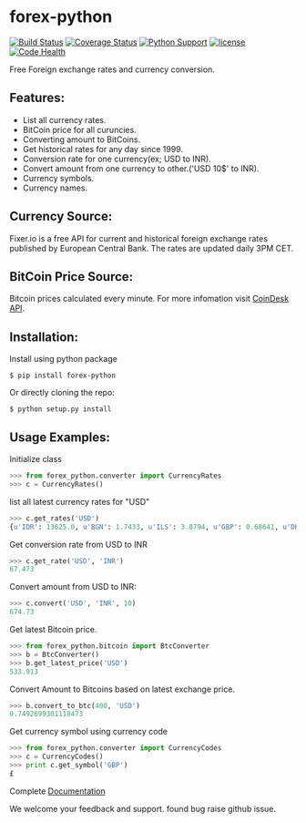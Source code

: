 forex-python
============
[![Build Status](https://travis-ci.org/MicroPyramid/forex-python.svg?branch=master)](https://travis-ci.org/MicroPyramid/forex-python)
[![Coverage Status](https://coveralls.io/repos/github/MicroPyramid/forex-python/badge.svg?branch=master)](https://coveralls.io/github/MicroPyramid/forex-python?branch=master)
[![Python Support](https://img.shields.io/badge/python-2.7%2C%203.3%2C%203.4%2C%203.5-blue.svg)](https://pypi.python.org/pypi/forex-python)
[![license](https://img.shields.io/github/license/MicroPyramid/forex-python.svg?maxAge=2592000)](https://pypi.python.org/pypi/forex-python)
[![Code Health](https://landscape.io/github/MicroPyramid/forex-python/master/landscape.svg?style=plastic)](https://landscape.io/github/MicroPyramid/forex-python/master)

Free Foreign exchange rates and currency conversion.

Features:
---------
- List all currency rates.
- BitCoin price for all curuncies.
- Converting amount to BitCoins.
- Get historical rates for any day since 1999.
- Conversion rate for one currency(ex; USD to INR).
- Convert amount from one currency to other.('USD 10$' to INR).
- Currency symbols.
- Currency names.

Currency Source:
---------------
Fixer.io is a free API for current and historical foreign exchange rates published by European Central Bank.
The rates are updated daily 3PM CET.

BitCoin Price Source:
---------------------
Bitcoin prices calculated every minute. For more infomation visit [CoinDesk API](http://www.coindesk.com/api/).

Installation:
------------

Install using python package
```
$ pip install forex-python
```

Or directly cloning the repo:
```
$ python setup.py install
```

Usage Examples:
------------------

Initialize class
```python
>>> from forex_python.converter import CurrencyRates
>>> c = CurrencyRates()
```

list all latest currency rates for "USD"
```python
>>> c.get_rates('USD')
{u'IDR': 13625.0, u'BGN': 1.7433, u'ILS': 3.8794, u'GBP': 0.68641, u'DKK': 6.6289, u'CAD': 1.3106, u'JPY': 110.36, u'HUF': 282.36, u'RON': 4.0162, u'MYR': 4.081, u'SEK': 8.3419, u'SGD': 1.3815, u'HKD': 7.7673, u'AUD': 1.3833, u'CHF': 0.99144, u'KRW': 1187.3, u'CNY': 6.5475, u'TRY': 2.9839, u'HRK': 6.6731, u'NZD': 1.4777, u'THB': 35.73, u'EUR': 0.89135, u'NOK': 8.3212, u'RUB': 66.774, u'INR': 67.473, u'MXN': 18.41, u'CZK': 24.089, u'BRL': 3.5473, u'PLN': 3.94, u'PHP': 46.775, u'ZAR': 15.747}
```

Get conversion rate from USD to INR
```python
>>> c.get_rate('USD', 'INR')
67.473
```

Convert amount from USD to INR:
```python
>>> c.convert('USD', 'INR', 10)
674.73
```

Get latest Bitcoin price.
```python
>>> from forex_python.bitcoin import BtcConverter
>>> b = BtcConverter()
>>> b.get_latest_price('USD')
533.913
```

Convert Amount to Bitcoins based on latest exchange price.
```python
>>> b.convert_to_btc(400, 'USD')
0.7492699301118473
```

Get currency symbol using currency code
```python
>>> from forex_python.converter import CurrencyCodes
>>> c = CurrencyCodes()
>>> print c.get_symbol('GBP')
£
```

Complete [Documentation](http://forex-python.readthedocs.org/en/latest/?badge=latest)

We welcome your feedback and support. found bug raise github issue.
